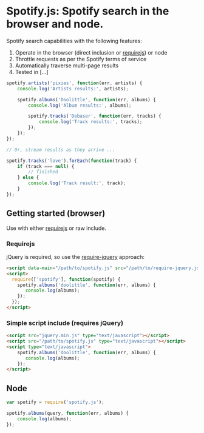 # Spotify.js: Spotify search in the browser and node.

Spotify search capabilities with the following features:

 1.  Operate in the browser (direct inclusion or [requirejs][requirejs]) or node
 2.  Throttle requests as per the Spotify terms of service
 3.  Automatically traverse multi-page results
 4.  Tested in [...]

```js
spotify.artists('pixies', function(err, artists) {
    console.log('Artists results:', artists);

    spotify.albums('Doolittle', function(err, albums) {
        console.log('Album results:', albums);

        spotify.tracks('Debaser', function(err, tracks) {
            console.log('Track results:', tracks);
        });
    });
});

// Or, stream results as they arrive ...

spotify.tracks('love').forEach(function(track) {
    if (track === null) {
        // finished
    } else {
        console.log('Track result:', track);
    }
});
```

## Getting started (browser)

Use with either [requirejs][requirejs] or raw include.

### Requirejs

jQuery is required, so use the [require-jquery](http://requirejs.org/docs/jquery.html) approach:

```html
<script data-main="/path/to/spotify.js" src="/path/to/require-jquery.js"></script>
<script>
  require(['spotify'], function(spotify) {
    spotify.albums('doolittle', function(err, albums) {
       console.log(albums);
    });
  });
</script>
```

### Simple script include (requires jQuery)

```html
<script src="jquery.min.js" type="text/javascript"></script>
<script src="/path/to/spotify.js" type="text/javascript"></script>
<script type="text/javascript">
    spotify.albums('doolittle', function(err, albums) {
       console.log(albums);
    });
</script>
```

## Node

```js
var spotify = require('spotify.js');

spotify.albums(query, function(err, albums) {
    console.log(albums);
});
```

[requirejs]: http://requirejs.org/

